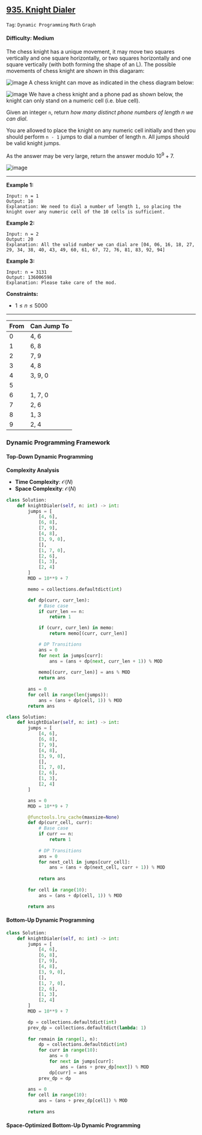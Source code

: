 ## [935. Knight Dialer](https://leetcode.com/problems/knight-dialer)

```Tag```: ```Dynamic Programming``` ```Math``` ```Graph```

#### Difficulty: Medium

The chess knight has a unique movement, it may move two squares vertically and one square horizontally, or two squares horizontally and one square vertically (with both forming the shape of an L). The possible movements of chess knight are shown in this diagaram:

![image](https://assets.leetcode.com/uploads/2020/08/18/chess.jpg)
A chess knight can move as indicated in the chess diagram below:

![image](https://assets.leetcode.com/uploads/2020/08/18/phone.jpg)
We have a chess knight and a phone pad as shown below, the knight can only stand on a numeric cell (i.e. blue cell).

Given an integer ```n```, return _how many distinct phone numbers of length n we can dial_.

You are allowed to place the knight on any numeric cell initially and then you should perform ```n - 1``` jumps to dial a number of length n. All jumps should be valid knight jumps.

As the answer may be very large, return the answer modulo $10^9 + 7$.

![image](https://github.com/quananhle/Python/assets/35042430/7db2bb48-fece-4bde-9505-58f10140b019)

---

__Example 1:__
```
Input: n = 1
Output: 10
Explanation: We need to dial a number of length 1, so placing the knight over any numeric cell of the 10 cells is sufficient.
```

__Example 2:__
```
Input: n = 2
Output: 20
Explanation: All the valid number we can dial are [04, 06, 16, 18, 27, 29, 34, 38, 40, 43, 49, 60, 61, 67, 72, 76, 81, 83, 92, 94]
```

__Example 3:__
```
Input: n = 3131
Output: 136006598
Explanation: Please take care of the mod.
```

__Constraints:__

- $1 \le n \le 5000$

---

|From|	Can Jump To|
|--|--|
|0	|4, 6|
|1	|6, 8|
|2	|7, 9|
|3	|4, 8|
|4	|3, 9, 0|
|5	||
|6	|1, 7, 0|
|7	|2, 6|
|8	|1, 3|
|9	|2, 4|

### Dynamic Programming Framework

#### Top-Down Dynamic Programming

__Complexity Analysis__

- __Time Complexity__: $\mathcal{O}(N)$
- __Space Complexity__: $\mathcal{O}(N)$

```Python
class Solution:
    def knightDialer(self, n: int) -> int:
        jumps = [
            [4, 6],
            [6, 8],
            [7, 9],
            [4, 8],
            [3, 9, 0],
            [],
            [1, 7, 0],
            [2, 6],
            [1, 3],
            [2, 4]
        ]
        MOD = 10**9 + 7

        memo = collections.defaultdict(int)

        def dp(curr, curr_len):
            # Base case
            if curr_len == n:
                return 1

            if (curr, curr_len) in memo:
                return memo[(curr, curr_len)]

            # DP Transitions
            ans = 0
            for next in jumps[curr]:
                ans = (ans + dp(next, curr_len + 1)) % MOD
            
            memo[(curr, curr_len)] = ans % MOD
            return ans
        
        ans = 0
        for cell in range(len(jumps)):
            ans = (ans + dp(cell, 1)) % MOD
        return ans
```

```Python
class Solution:
    def knightDialer(self, n: int) -> int:
        jumps = [
            [4, 6],
            [6, 8],
            [7, 9],
            [4, 8],
            [3, 9, 0],
            [],
            [1, 7, 0],
            [2, 6],
            [1, 3],
            [2, 4]
        ]

        ans = 0
        MOD = 10**9 + 7

        @functools.lru_cache(maxsize=None)
        def dp(curr_cell, curr):
            # Base case
            if curr == n:
                return 1
            
            # DP Transitions
            ans = 0
            for next_cell in jumps[curr_cell]:
                ans = (ans + dp(next_cell, curr + 1)) % MOD
            
            return ans
                
        for cell in range(10):
            ans = (ans + dp(cell, 1)) % MOD

        return ans
```

#### Bottom-Up Dynamic Programming

```Python
class Solution:
    def knightDialer(self, n: int) -> int:
        jumps = [
            [4, 6],
            [6, 8],
            [7, 9],
            [4, 8],
            [3, 9, 0],
            [],
            [1, 7, 0],
            [2, 6],
            [1, 3],
            [2, 4]
        ]
        MOD = 10**9 + 7

        dp = collections.defaultdict(int)
        prev_dp = collections.defaultdict(lambda: 1)
        
        for remain in range(1, n):
            dp = collections.defaultdict(int)
            for curr in range(10):
                ans = 0
                for next in jumps[curr]:
                    ans = (ans + prev_dp[next]) % MOD
                dp[curr] = ans
            prev_dp = dp
        
        ans = 0
        for cell in range(10):
            ans = (ans + prev_dp[cell]) % MOD
        
        return ans
```

#### Space-Optimized Bottom-Up Dynamic Programming

```Python

```
